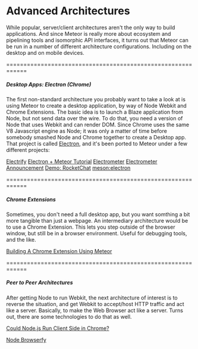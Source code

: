 Advanced Architectures  
=========================================

While popular, server/client architectures aren't the only way to build applications.  And since Meteor is really more about ecosystem and pipelining tools and isomorphic API interfaces, it turns out that Meteor can be run in a number of different architecture configurations. Including on the desktop and on mobile devices.   


============================================================
##### Desktop Apps: Electron (Chrome)

The first non-standard architecture you probably want to take a look at is using Meteor to create a desktop application, by way of Node Webkit and Chrome Extensions.  The basic idea is to launch a Blaze application from Node, but not send data over the wire.  To do that, you need a version of Node that uses Webkit and can render DOM.  Since Chrome uses the same V8 Javascript engine as Node; it was only a matter of time before somebody smashed Node and Chrome together to create a Desktop app.  That project is called [Electron](http://electron.atom.io/), and it's been ported to Meteor under a few different projects:

[Electrify](https://github.com/arboleya/electrify)
[Electron + Meteor Tutorial](https://medium.com/meteor-js/cross-platform-desktop-apps-with-meteor-and-electron-5355eb9e351#.pp579qw9nhttps://medium.com/meteor-js/cross-platform-desktop-apps-with-meteor-and-electron-5355eb9e351#.r8c14am23)
[Electrometer](https://github.com/sircharleswatson/Electrometeor)
[Electrometer Announcement](https://forums.meteor.com/t/electrometeor-desktop-applications-w-electron-meteor/3768)
[Demo: RocketChat](https://github.com/RocketChat/Rocket.Chat.Electron)
[meson:electron](https://github.com/electron-webapps/meteor-electron)

============================================================
##### Chrome Extensions

Sometimes, you don't need a full desktop app, but you want somthing a bit more tangible than just a webpage.  An intermediary architecture would be to use a Chrome Extension.  This lets you step outside of the browser window, but still be in a browser environment.  Useful for debugging tools, and the like.  

[Building A Chrome Extension Using Meteor](http://thebakery.io/blog/meteor-spotting-building-a-chrome-extension-using-meteor/)  


============================================================
##### Peer to Peer Architectures  

After getting Node to run Webkit, the next architecture of interest is to reverse the situation, and get Webkit to accept/host HTTP traffic and act like a server.  Basically, to make the Web Browser act like a server.  Turns out, there are some technologies to do that as well.    

[Could Node.js Run Client Side in Chrome?](http://stackoverflow.com/questions/5081191/could-node-js-run-client-side-in-chrome-with-its-native-client-to-be-released-s)  
  
[Node Browserfy](https://github.com/substack/node-browserify)    
  
